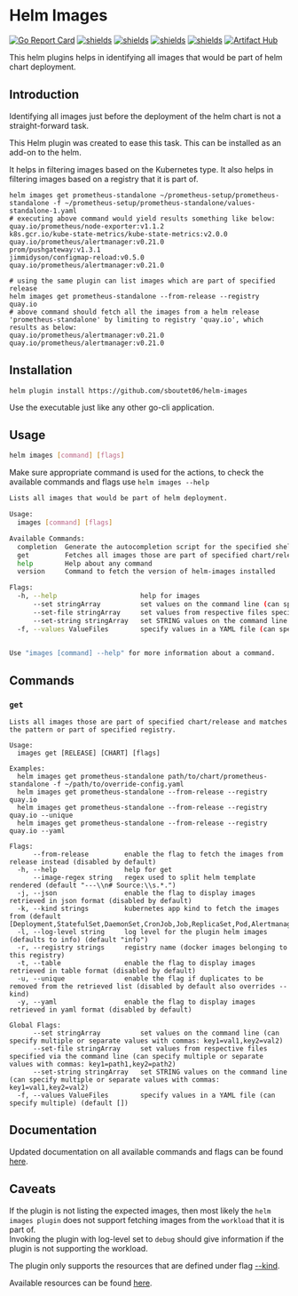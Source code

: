 # Helm Images


[![Go Report Card](https://goreportcard.com/badge/github.com/sboutet06/helm-images)](https://goreportcard.com/report/github.com/sboutet06/helm-images)
[![shields](https://img.shields.io/badge/license-MIT-blue)](https://github.com/sboutet06/helm-images/blob/master/LICENSE)
[![shields](https://godoc.org/github.com/sboutet06/helm-images?status.svg)](https://godoc.org/github.com/sboutet06/helm-images)
[![shields](https://img.shields.io/github/v/tag/sboutet06/helm-images.svg)](https://github.com/sboutet06/helm-images/tags)
[![shields](https://img.shields.io/github/downloads/sboutet06/helm-images/total.svg)](https://github.com/sboutet06/helm-images/releases)
[![Artifact Hub](https://img.shields.io/endpoint?url=https://artifacthub.io/badge/repository/images)](https://artifacthub.io/packages/search?repo=images)


This helm plugins helps in identifying all images that would be part of helm chart deployment.

## Introduction

Identifying all images just before the deployment of the helm chart is not a straight-forward task.

This Helm plugin was created to ease this task. This can be installed as an add-on to the helm.

It helps in filtering images based on the Kubernetes type. It also helps in filtering images based on a registry that it is part of.

```shell
helm images get prometheus-standalone ~/prometheus-setup/prometheus-standalone -f ~/prometheus-setup/prometheus-standalone/values-standalone-1.yaml
# executing above command would yield results something like below:
quay.io/prometheus/node-exporter:v1.1.2
k8s.gcr.io/kube-state-metrics/kube-state-metrics:v2.0.0
quay.io/prometheus/alertmanager:v0.21.0
prom/pushgateway:v1.3.1
jimmidyson/configmap-reload:v0.5.0
quay.io/prometheus/alertmanager:v0.21.0

# using the same plugin can list images which are part of specified release
helm images get prometheus-standalone --from-release --registry quay.io
# above command should fetch all the images from a helm release 'prometheus-standalone' by limiting to registry 'quay.io', which results as below:
quay.io/prometheus/alertmanager:v0.21.0
quay.io/prometheus/alertmanager:v0.21.0
```
## Installation

```shell
helm plugin install https://github.com/sboutet06/helm-images
```
Use the executable just like any other go-cli application.

## Usage

```bash
helm images [command] [flags]
```
Make sure appropriate command is used for the actions, to check the available commands and flags use `helm images --help`

```bash
Lists all images that would be part of helm deployment.

Usage:
  images [command] [flags]

Available Commands:
  completion  Generate the autocompletion script for the specified shell
  get         Fetches all images those are part of specified chart/release
  help        Help about any command
  version     Command to fetch the version of helm-images installed

Flags:
  -h, --help                     help for images
      --set stringArray          set values on the command line (can specify multiple or separate values with commas: key1=val1,key2=val2)
      --set-file stringArray     set values from respective files specified via the command line (can specify multiple or separate values with commas: key1=path1,key2=path2)
      --set-string stringArray   set STRING values on the command line (can specify multiple or separate values with commas: key1=val1,key2=val2)
  -f, --values ValueFiles        specify values in a YAML file (can specify multiple) (default [])


Use "images [command] --help" for more information about a command.
```

## Commands
### `get`

```shell
Lists all images those are part of specified chart/release and matches the pattern or part of specified registry.

Usage:
  images get [RELEASE] [CHART] [flags]

Examples:
  helm images get prometheus-standalone path/to/chart/prometheus-standalone -f ~/path/to/override-config.yaml
  helm images get prometheus-standalone --from-release --registry quay.io
  helm images get prometheus-standalone --from-release --registry quay.io --unique
  helm images get prometheus-standalone --from-release --registry quay.io --yaml

Flags:
      --from-release         enable the flag to fetch the images from release instead (disabled by default)
  -h, --help                 help for get
      --image-regex string   regex used to split helm template rendered (default "---\\n# Source:\\s.*.")
  -j, --json                 enable the flag to display images retrieved in json format (disabled by default)
  -k, --kind strings         kubernetes app kind to fetch the images from (default [Deployment,StatefulSet,DaemonSet,CronJob,Job,ReplicaSet,Pod,Alertmanager,Prometheus,ThanosRuler])
  -l, --log-level string     log level for the plugin helm images (defaults to info) (default "info")
  -r, --registry strings     registry name (docker images belonging to this registry)
  -t, --table                enable the flag to display images retrieved in table format (disabled by default)
  -u, --unique               enable the flag if duplicates to be removed from the retrieved list (disabled by default also overrides --kind)
  -y, --yaml                 enable the flag to display images retrieved in yaml format (disabled by default)

Global Flags:
      --set stringArray          set values on the command line (can specify multiple or separate values with commas: key1=val1,key2=val2)
      --set-file stringArray     set values from respective files specified via the command line (can specify multiple or separate values with commas: key1=path1,key2=path2)
      --set-string stringArray   set STRING values on the command line (can specify multiple or separate values with commas: key1=val1,key2=val2)
  -f, --values ValueFiles        specify values in a YAML file (can specify multiple) (default [])
```

## Documentation

Updated documentation on all available commands and flags can be found [here](https://github.com/sboutet06/helm-images/blob/master/docs/doc/images.md).

## Caveats

If the plugin is not listing the expected images, then most likely the `helm images plugin` does not support fetching images from the `workload` that it is part of.</br>
Invoking the plugin with log-level set to `debug` should give information if the plugin is not supporting the workload.

The plugin only supports the resources that are defined under flag [--kind](https://github.com/sboutet06/helm-images/blob/master/cmd/flags.go#L37).

Available resources can be found [here](https://github.com/sboutet06/helm-images/blob/master/pkg/k8s/k8s.go#L23).

